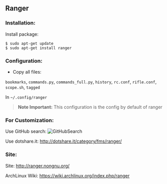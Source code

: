 ## Ranger

### Installation:
Install package:
```shell
$ sudo apt-get update
$ sudo apt-get install ranger
```
### Configuration:
* Copy all files:

`bookmarks`, `commands.py`, `commands_full.py`, `history`, `rc.conf`, `rifle.conf`, `scope.sh`, `tagged`

In `~/.config/ranger`

> **Note Important:** This configuration is the config by default of ranger

### For Customization:
Use GitHub search: ![GitHubSearch](https://github.com/search?o=desc&q=ranger+config&s=stars&type=Repositories&utf8=%E2%9C%93)

Use dotshare.it: http://dotshare.it/category/fms/ranger/

### Site:
Site: http://ranger.nongnu.org/

ArchLinux Wiki: https://wiki.archlinux.org/index.php/ranger
